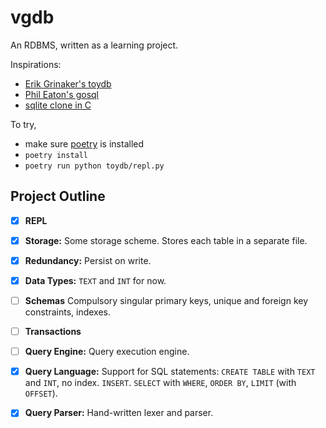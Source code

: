 # vgdb

An RDBMS, written as a learning project.

Inspirations:
- [Erik Grinaker's toydb](https://github.com/erikgrinaker/toydb)
- [Phil Eaton's gosql](https://notes.eatonphil.com/database-basics.html)
- [sqlite clone in C](https://cstack.github.io/db_tutorial/)

To try,
- make sure [poetry](https://github.com/python-poetry/poetry) is installed
- ``poetry install``
- ``poetry run python toydb/repl.py``


## Project Outline

- [x] **REPL** 

- [x] **Storage:** Some storage scheme. Stores each table in a separate file.

- [x] **Redundancy:** Persist on write.

- [x] **Data Types:** `TEXT` and `INT` for now.

- [ ] **Schemas** Compulsory singular primary keys, unique and foreign key constraints, indexes.

- [ ] **Transactions**

- [ ] **Query Engine:** Query execution engine.

- [x] **Query Language:** Support for SQL statements: `CREATE TABLE` with `TEXT` and `INT`, no index. `INSERT`. `SELECT` with `WHERE`, `ORDER BY`, `LIMIT` (with `OFFSET`).

- [x] **Query Parser:** Hand-written lexer and parser.
